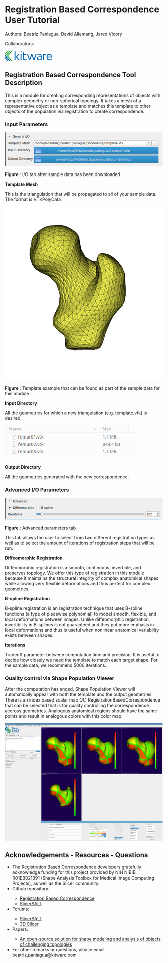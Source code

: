 # Registration Based Correspondence User Tutorial

Authors: Beatriz Paniagua, David Allemang, Jared Vicory 

Collaborators: 

![](img/SlicerSALT-SPHARM-PDM-Tutorial_2.png)


## Registration Based Correspondence Tool Description

This is a module for creating corresponding representations of objects with complex geometry or non-spherical topology. It takes a mesh of a representative object as a template and matches this template to other objects of the population via registration to create correspondence. 

### Input Parameters

![](img/SlicerSALT-RBC-Tutorial_02.png)

 __Figure__   :    I/O tab after sample data has been downloaded 

__Template Mesh__

This is the triangulation that will be propagated to all of your sample data. The format is VTKPolyData

![](img/SlicerSALT-RBC-Tutorial_01.png)

 __Figure__   :    Template example that can be found as part of the sample data for this module

__Input Directory__

All the geometries for which a new triangulation (e.g. template.vtk) is desired.

![](img/SlicerSALT-RBC-Tutorial_04.png)

__Output Directory__

All the geometries generated with the new correspondence.

### Advanced I/O Parameters

![](img/SlicerSALT-RBC-Tutorial_03.png)

 __Figure__   :    Advanced parameters tab

This tab allows the user to select from two different registration types as well as to select the amount of iterations of registration steps that will be run.

__Diffeomorphic Registration__

Diffeomorphic registration is a smooth, continuous, invertible, and preserves topology. We offer this type of registration in this module because it maintains the structural integrity of complex anatomical shapes while allowing very flexible deformations and thus perfect for complex geometries.

__B-spline Registration__

B-spline registration is an registration technique that uses B-spline functions (a type of piecewise polynomial) to model smooth, flexible, and local deformations between images. Unlike diffeomorphic registration, invertibility in B-splines is not guaranteed and they put more enphasis in local deformations and thus is useful when nonlinear anatomical variability exists between shapes.

__Iterations__

Tradeoff parameter between computation time and precision. It is useful to decide how closely we need the template to match each target shape. For the sample data, we recommend 5000 iterations.

### Quality control via Shape Population Viewer

After the computation has ended, Shape Population Viewer will automatically appear with both the template and the output geometries. There is an index based scalar map QC_RegistrationBasedCorrespondence that can be selected that is for quality controlling the correspondence accross geometries. Analogous anatomical regions should have the same points and result in analogous colors with this color map.

![](img/SlicerSALT-RBC-Tutorial_05.png)

## Acknowledgements \- Resources \- Questions

<ul>
  <li> The Registration Based Correspondence developers gratefully acknowledge funding for this project provided by NIH NIBIB R01EB021391 (Shape Analysis Toolbox for Medical Image Computing Projects), as well as the Slicer community.</li>
  <li>Github repository:</li>
      <ul>
            <li><a href="https://github.com/slicersalt/RegistrationBasedCorrespondence">Registration Based Correspondence</a></li>
            <li><a href="https://salt.slicer.org">SlicerSALT</a></li>
      </ul>
  <li>Forums:</li>
      <ul>
            <li><a href="https://discourse.slicer.org/t/about-the-slicersalt-category/47">SlicerSALT</a></li>
            <li><a href="https://discourse.slicer.org/">3D Slicer</a></li>
      </ul>
  <li>Papers:</li>
      <ul>
            <li><a href="https://pmc.ncbi.nlm.nih.gov/articles/PMC10243214/">An open-source solution for shape modeling and analysis of objects of challenging topologies</a></li>
      </ul>  
  <li>For other remarks or questions, please email: beatriz.paniagua@kitware.com</li>
</ul>

